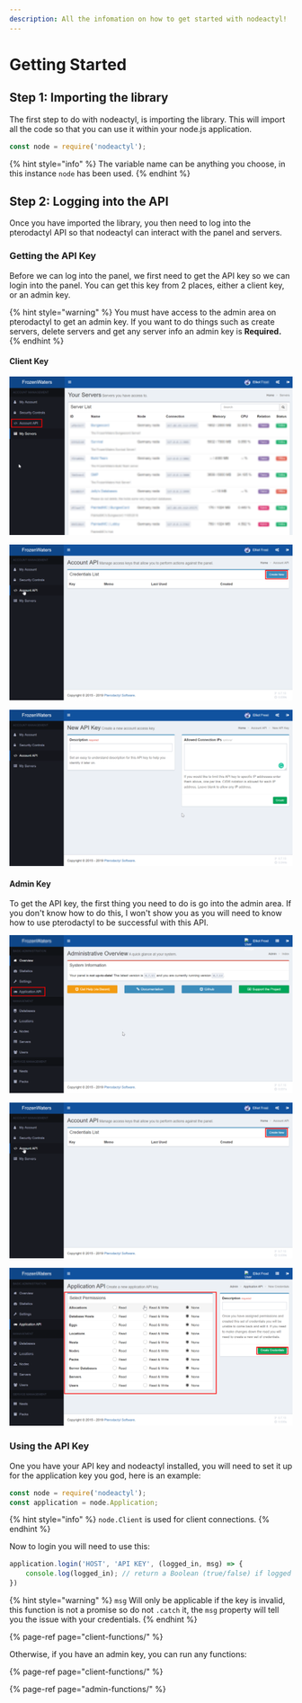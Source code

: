 ```yaml
---
description: All the infomation on how to get started with nodeactyl!
---
```


# Getting Started

## Step 1: Importing the library

The first step to do with nodeactyl, is importing the library. This will import all the code so that you can use it within your node.js application.

```javascript
const node = require('nodeactyl');
```

{% hint style="info" %}
The variable name can be anything you choose, in this instance `node` has been used.
{% endhint %}

## Step 2: Logging into the API

Once you have imported the library, you then need to log into the pterodactyl API so that nodeactyl can interact with the panel and servers.

### Getting the API Key

Before we can log into the panel, we first need to get the API key so we can login into the panel. You can get this key from 2 places, either a client key, or an admin key.

{% hint style="warning" %}
You must have access to the admin area on pterodactyl to get an admin key. If you want to do things such as create servers, delete servers and get any server info an admin key is **Required.**
{% endhint %}

#### Client Key

![To get a client key, the first thing you must do it go to your panel and press Account API.](../.gitbook/assets/step-1.png)

![You then need to press the Create New button to begin the creation of an API key.](../.gitbook/assets/step-2.png)

![I would recommend putting the description as nodeactyl so that you can identify it, you can then press create.](../.gitbook/assets/step-3.png)

#### Admin Key

To get the API key, the first thing you need to do is go into the admin area. If you don't know how to do this, I won't show you as you will need to know how to use pterodactyl to be successful with this API.

![You first need to select Application API](../.gitbook/assets/step-4.png)

![You then need to press the Create New button to begin the creation of an API key.](../.gitbook/assets/step-2.png)

![You must then select the permissions you would like it to have, once done, press create.](../.gitbook/assets/step-5.png)

### Using the API Key

One you have your API key and nodeactyl installed, you will need to set it up for the application key you god, here is an example:

```javascript
const node = require('nodeactyl');
const application = node.Application;
```

{% hint style="info" %}
`node.Client` is used for client connections. 
{% endhint %}

Now to login you will need to use this:

```javascript
application.login('HOST', 'API KEY', (logged_in, msg) => {
    console.log(logged_in); // return a Boolean (true/false) if logged in.
})
```

{% hint style="warning" %}
`msg` Will only be applicable if the key is invalid, this function is not a promise so do not `.catch` it, the `msg` property will tell you the issue with your credentials.
{% endhint %}

{% page-ref page="client-functions/" %}

Otherwise, if you have an admin key, you can run any functions:

{% page-ref page="client-functions/" %}

{% page-ref page="admin-functions/" %}



